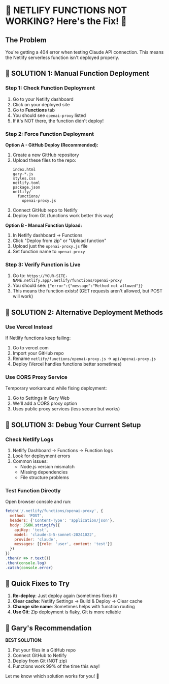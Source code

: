 # 🚨 NETLIFY FUNCTIONS NOT WORKING? Here's the Fix! 🐶

## The Problem
You're getting a 404 error when testing Claude API connection. This means the Netlify serverless function isn't deployed properly.

## 🔧 SOLUTION 1: Manual Function Deployment

### Step 1: Check Function Deployment
1. Go to your Netlify dashboard
2. Click on your deployed site
3. Go to **Functions** tab
4. You should see `openai-proxy` listed
5. If it's NOT there, the function didn't deploy!

### Step 2: Force Function Deployment
**Option A - GitHub Deploy (Recommended):**
1. Create a new GitHub repository
2. Upload these files to the repo:
   ```
   index.html
   gary-*.js
   styles.css
   netlify.toml
   package.json
   netlify/
     functions/
       openai-proxy.js
   ```
3. Connect GitHub repo to Netlify
4. Deploy from Git (functions work better this way)

**Option B - Manual Function Upload:**
1. In Netlify dashboard → Functions
2. Click "Deploy from zip" or "Upload function"
3. Upload just the `openai-proxy.js` file
4. Set function name to `openai-proxy`

### Step 3: Verify Function is Live
1. Go to: `https://YOUR-SITE-NAME.netlify.app/.netlify/functions/openai-proxy`
2. You should see: `{"error":{"message":"Method not allowed"}}` 
3. This means the function exists! (GET requests aren't allowed, but POST will work)

## 🔧 SOLUTION 2: Alternative Deployment Methods

### Use Vercel Instead
If Netlify functions keep failing:
1. Go to vercel.com
2. Import your GitHub repo
3. Rename `netlify/functions/openai-proxy.js` → `api/openai-proxy.js`
4. Deploy (Vercel handles functions better sometimes)

### Use CORS Proxy Service
Temporary workaround while fixing deployment:
1. Go to Settings in Gary Web
2. We'll add a CORS proxy option
3. Uses public proxy services (less secure but works)

## 🔧 SOLUTION 3: Debug Your Current Setup

### Check Netlify Logs
1. Netlify Dashboard → Functions → Function logs
2. Look for deployment errors
3. Common issues:
   - Node.js version mismatch
   - Missing dependencies
   - File structure problems

### Test Function Directly
Open browser console and run:
```javascript
fetch('/.netlify/functions/openai-proxy', {
  method: 'POST',
  headers: {'Content-Type': 'application/json'},
  body: JSON.stringify({
    apiKey: 'test',
    model: 'claude-3-5-sonnet-20241022',
    provider: 'claude',
    messages: [{role: 'user', content: 'test'}]
  })
})
.then(r => r.text())
.then(console.log)
.catch(console.error)
```

## 🎯 Quick Fixes to Try

1. **Re-deploy**: Just deploy again (sometimes fixes it)
2. **Clear cache**: Netlify Settings → Build & Deploy → Clear cache
3. **Change site name**: Sometimes helps with function routing
4. **Use Git**: Zip deployment is flaky, Git is more reliable

## 🐶 Gary's Recommendation

**BEST SOLUTION**: 
1. Put your files in a GitHub repo
2. Connect GitHub to Netlify 
3. Deploy from Git (NOT zip)
4. Functions work 99% of the time this way!

Let me know which solution works for you! 🎾
